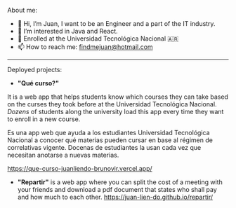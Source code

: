 About me:
- 👋 Hi, I’m Juan, I want to be an Engineer and a part of the IT industry.
- 👀 I’m interested in Java and React.
- 📖 Enrolled at the Universidad Tecnológica Nacional 🇦🇷
- 📫 How to reach me: findmejuan@hotmail.com
<hr/>

Deployed projects:

- <b>"Qué curso?"</b>

It is a web app that helps students know which courses they can take based on the curses they took before at the Universidad Tecnológica Nacional.
_Dozens_ of students along the university load this app every time they want to enroll in a new course.

Es una app web que ayuda a los estudiantes Universidad Tecnológica Nacional a conocer qué materias pueden cursar en base al régimen de correlativas vigente.
Docenas de estudiantes la usan cada vez que necesitan anotarse a nuevas materias.

https://que-curso-juanliendo-brunovir.vercel.app/
- <b>"Repartir"</b> is a web app where you can split the cost of a meeting with your friends and download a pdf document that states who shall pay and how much to each other.
https://juan-lien-do.github.io/repartir/

<!---
juan-lien-do/juan-lien-do is a ✨ special ✨ repository because its `README.md` (this file) appears on your GitHub profile.
You can click the Preview link to take a look at your changes.
--->
